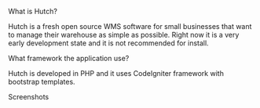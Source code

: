 
What is Hutch?

Hutch is a fresh open source WMS software for small businesses that want
to manage their warehouse as simple as possible. Right now it is a very 
early development state and it is not recommended for install.

What framework the application use?

Hutch is developed in PHP and it uses CodeIgniter framework with bootstrap templates.

Screenshots

